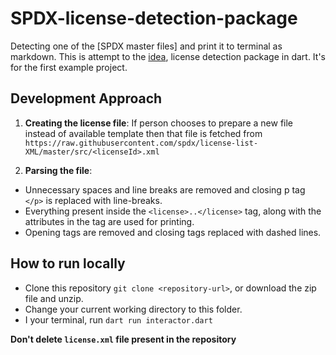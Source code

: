 # SPDX-license-detection-package
Detecting one of the [SPDX master files] and print it to terminal as markdown.
This is attempt to the [idea][IDEA-URI], license detection package in dart. It's for the first example project.

## Development Approach

1.  **Creating the license file**:
If person chooses to prepare a new file instead of available template then that file is fetched from `https://raw.githubusercontent.com/spdx/license-list-XML/master/src/<licenseId>.xml`

2.  **Parsing the file**:
* Unnecessary spaces and line breaks are removed and closing p tag `</p>` is replaced with line-breaks.
* Everything present inside the `<license>..</license>` tag, along with the attributes in the tag are used for printing.
* Opening tags are removed and closing tags replaced with dashed lines.



## How to run locally

* Clone this repository `git clone <repository-url>`, or download the zip file and unzip.
* Change your current working directory to this folder.
* I your terminal, run `dart run interactor.dart`

**Don't delete `license.xml` file present in the repository**



[IDEA-URI]: https://github.com/dart-lang/sdk/wiki/Dart-GSoC-2021-Project-Ideas#idea-spdx-license-detection-package

[FILES-SRC]: https://github.com/spdx/license-list-XML/tree/master/src

